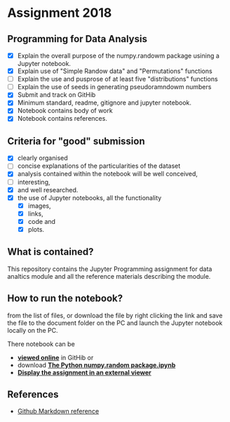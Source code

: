 
# Assignment 2018
## Programming for Data Analysis

- [x] Explain the overall purpose of the numpy.randowm package usining a Jupyter notebook.
- [x] Explain use of "Simple Randow data" and "Permutations" functions
- [ ] Explain the use and pusprose of at least five "distributions" functions
- [ ] Explain the use of seeds in generating pseudoramndowm numbers
- [x] Submit and track on GitHib
- [x] Minimum standard, readme, gitignore and jupyter notebook.
- [x] Notebook contains body of work
- [x] Notebook contains references.

## Criteria for "good" submission

- [x] clearly organised
- [ ] concise explanations of the particularities of the dataset
- [x] analysis contained within the notebook will be well conceived, 
- [ ] interesting, 
- [x] and well researched. 
- [x] the use of Jupyter notebooks, all the functionality
  - [x] images, 
  - [x] links, 
  - [x] code and 
  - [x] plots. 

## What is contained?
This repository contains the Jupyter Programming assignment for data analtics module and all the reference materials describing the module.

## How to run the notebook?

from the list of files, or download the file by right clicking the link and save the file to the document folder on the PC and launch the Jupyter notebook locally on the PC. 

There notebook can be 
- __[viewed online](The_Python_numpy.random_package.ipynb)__ in GitHib or 
- download __[The Python numpy.random package.ipynb](https://raw.githubusercontent.com/G00364778/52465_assignments/master/The_Python_numpy.random_package.ipynb)__
- __[Display the assignment in an external viewer](https://nbviewer.jupyter.org/github/G00364778/52465_assignments/blob/master/The_Python_numpy.random_package.ipynb)__


## References
- [Github Markdown reference](https://guides.github.com/features/mastering-markdown/)
